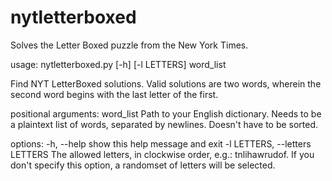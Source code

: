 # nytletterboxed
Solves the Letter Boxed puzzle from the New York Times.

usage: nytletterboxed.py [-h] [-l LETTERS] word_list

Find NYT LetterBoxed solutions. Valid solutions are two words, wherein the
second word begins with the last letter of the first.

positional arguments:
  word_list             Path to your English dictionary. Needs to be a
                        plaintext list of words, separated by newlines.
                        Doesn't have to be sorted.

options:
  -h, --help            show this help message and exit
  -l LETTERS, --letters LETTERS
                        The allowed letters, in clockwise order, e.g.:
                        tnlihawrudof. If you don't specify this option, a
                        randomset of letters will be selected.
